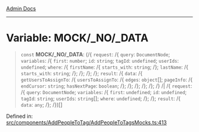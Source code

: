 [Admin Docs](/)

***

# Variable: MOCK/_NO/_DATA

> `const` **MOCK/_NO/_DATA**: (/{ `request`: /{ `query`: `DocumentNode`; `variables`: /{ `first`: `number`; `id`: `string`; `tagId`: `undefined`; `userIds`: `undefined`; `where`: /{ `firstName`: /{ `starts_with`: `string`; /}; `lastName`: /{ `starts_with`: `string`; /}; /}; /}; /}; `result`: /{ `data`: /{ `getUsersToAssignTo`: /{ `usersToAssignTo`: /{ `edges`: `object`[]; `pageInfo`: /{ `endCursor`: `string`; `hasNextPage`: `boolean`; /}; /}; /}; /}; /}; /} /| /{ `request`: /{ `query`: `DocumentNode`; `variables`: /{ `first`: `undefined`; `id`: `undefined`; `tagId`: `string`; `userIds`: `string`[]; `where`: `undefined`; /}; /}; `result`: /{ `data`: `any`; /}; /})[]

Defined in: [src/components/AddPeopleToTag/AddPeopleToTagsMocks.ts:413](https://github.com/PalisadoesFoundation/talawa-admin/blob/main/src/components/AddPeopleToTag/AddPeopleToTagsMocks.ts#L413)
